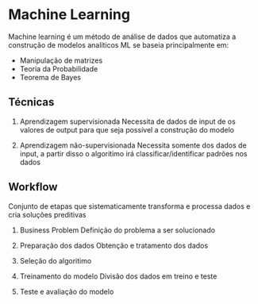 # Machine Learning

Machine learning é um método de análise de dados que automatiza a construção de modelos analíticos
ML se baseia principalmente em:
  * Manipulação de matrizes
  * Teoria da Probabilidade
  * Teorema de Bayes

## Técnicas

1. Aprendizagem supervisionada
  Necessita de dados de input de os valores de output para que seja possível a construção do modelo

2. Aprendizagem não-supervisionada
  Necessita somente dos dados de input, a partir disso o algoritimo irá classificar/identificar padrões nos dados

## Workflow

Conjunto de etapas que sistematicamente transforma e processa dados e cria soluções preditivas

1. Business Problem
  Definição do problema a ser solucionado

2. Preparação dos dados
  Obtenção e tratamento dos dados

3. Seleção do algoritimo

4. Treinamento do modelo
  Divisão dos dados em treino e teste

5. Teste e avaliação do modelo
 
